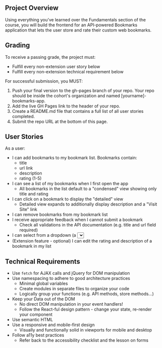 ## Project Overview ##
Using everything you've learned over the Fundamentals section of the course, you will build the frontend for an API-powered Bookmarks application that lets the user store and rate their custom web bookmarks.

## Grading ##
To receive a passing grade, the project must:
- Fulfill every non-extension user story below
- Fulfill every non-extension technical requirement below

For successful submission, you MUST:
1. Push your final version to the gh-pages branch of your repo. Your repo should be inside the cohort's organization and named [yourname]-bookmarks-app.
2. Add the live GH Pages link to the header of your repo.
3. Create a README.md file that contains a full list of all user stories completed.
4. Submit the repo URL at the bottom of this page.

## User Stories ##
As a user:

  - I can add bookmarks to my bookmark list. Bookmarks contain:
    - title
    - url link
    - description
    - rating (1-5)
  - I can see a list of my bookmarks when I first open the app
    - All bookmarks in the list default to a "condensed" view showing only title and rating
  - I can click on a bookmark to display the "detailed" view
    - Detailed view expands to additionally display description and a "Visit Site" link
  - I can remove bookmarks from my bookmark list
  - I receive appropriate feedback when I cannot submit a bookmark
    - Check all validations in the API documentation (e.g. title and url field required)
  - I can select from a dropdown (a <select> element) a "minimum rating" to filter the list by all bookmarks rated at or above the chosen selection
  - (Extension feature - optional) I can edit the rating and description of a bookmark in my list

## Technical Requirements ##
  - Use `fetch` for AJAX calls and jQuery for DOM manipulation
  - Use namespacing to adhere to good architecture practices
    - Minimal global variables
    - Create modules in separate files to organize your code
    - Logically group your functions (e.g. API methods, store methods...)
  - Keep your Data out of the DOM
    - No direct DOM manipulation in your event handlers!
    - Follow the React-ful design pattern - change your state, re-render your component
  - Use semantic HTML
  - Use a responsive and mobile-first design
    - Visually and functionally solid in viewports for mobile and desktop
  - Follow a11y best practices
    - Refer back to the accessibility checklist and the lesson on forms